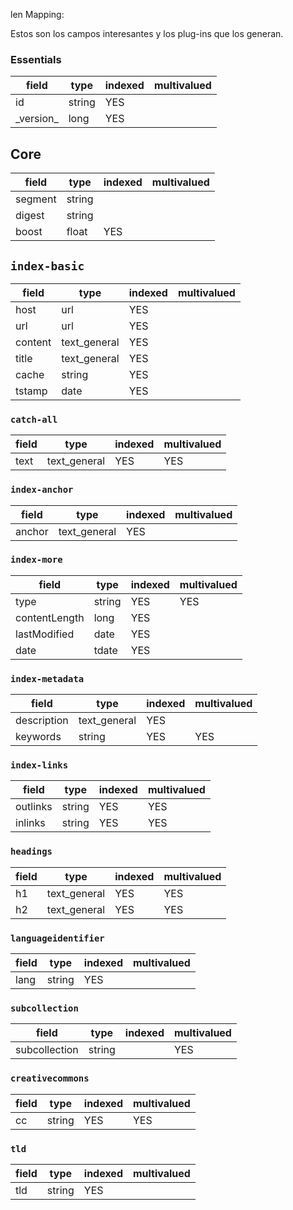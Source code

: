 len Mapping:

Estos son los campos interesantes y los plug-ins que los generan.
<!-- REGEX para encontrar campos no indexados: ^\|[a-zA-Z0-9 ]*\|[a-zA-Z0-9 ]*\|[ ]+\| -->

### Essentials
|field|type|indexed|multivalued|
|-|-|-|-|
| id            | string  | YES ||
| \_version\_   | long    | YES ||

## Core
|field|type|indexed|multivalued|
|-|-|-|-|
| segment   | string  |  ||
| digest    | string  |  ||
| boost     | float   | YES ||

## `index-basic`
|field|type|indexed|multivalued|
|-|-|-|-|
| host    | url           | YES   ||
| url     | url           | YES   ||
| content | text_general  | YES   ||
| title   | text_general  | YES   ||
| cache   | string        | YES   ||
| tstamp  | date          | YES   ||

### `catch-all`
|field|type|indexed|multivalued|
|-|-|-|-|
| text | text_general | YES | YES |

### `index-anchor`
|field|type|indexed|multivalued|
|-|-|-|-|
| anchor | text_general | YES ||

### `index-more`
|field|type|indexed|multivalued|
|-|-|-|-|
| type | string | YES | YES |
| contentLength | long | YES ||
| lastModified | date | YES ||
| date | tdate | YES ||

### `index-metadata`
|field|type|indexed|multivalued|
|-|-|-|-|
| description | text_general | YES ||
| keywords | string | YES | YES |

### `index-links`
|field|type|indexed|multivalued|
|-|-|-|-|
| outlinks | string | YES | YES |
| inlinks | string | YES | YES |

### `headings`
|field|type|indexed|multivalued|
|-|-|-|-|
| h1 | text_general | YES | YES |
| h2 | text_general | YES | YES |

### `languageidentifier`
|field|type|indexed|multivalued|
|-|-|-|-|
| lang | string | YES ||

### `subcollection`
|field|type|indexed|multivalued|
|-|-|-|-|
| subcollection | string | | YES |

### `creativecommons`
|field|type|indexed|multivalued|
|-|-|-|-|
| cc | string | YES | YES |

### `tld`
|field|type|indexed|multivalued|
|-|-|-|-|
| tld | string | YES | |
